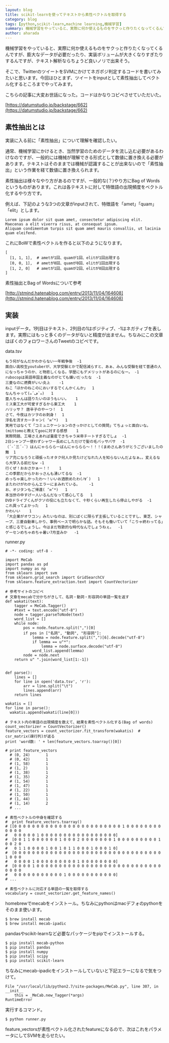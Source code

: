 ```yaml
---
layout: blog
title: scikit-learnを使ってテキストから素性ベクトルを取得する
category: blog
tags: [python,scikit-learn,machine learning,機械学習]  
summary: 機械学習をやっていると、実際に何か使えるものをサクっと作りたくなってくるんですが、膨大なデータが必要だったり
author: aharada
---
```


機械学習をやっていると、実際に何か使えるものをサクっと作りたくなってくるんですが、膨大なデータが必要だったり、実装ボリュームが大きくなりすぎたりするんですが、テキスト解析ならちょうど良いノリで出来そう。

そこで、TwitterのツイートをSVMにかけてネガポジ判定するコードを書いてみたいと思います。今回はひとまず、ツイートをinputとして素性抽出してベクトル化するところまでやってみます。

こちらの記事に大変お世話になった。コードはかなりコピペさせていただいた。

[https://datumstudio.jp/backstage/662](https://datumstudio.jp/backstage/662)

## 素性抽出とは

実装に入る前に「素性抽出」について理解を確認したい。

通常、機械学習にかけるとき、当然学習のためのデータを流し込む必要があるわけなのですが、一般的には機械が理解できる形式として数値に置き換える必要があります。テキストはそのままでは機械が認識することが出来ないので「素性抽出」という作業を経て数値に置き換えられます。

素性抽出は様々なやり方があるのですが、一般的な(？)やり方にBag of Wordsというものがあります。これは各テキストに対して特徴語の出現頻度をベクトル化するやり方です。

例えば、下記のような3つの文章がinputされて、特徴語を「amet」「quam」「elit」とします。

```
Lorem ipsum dolor sit quam amet, consectetur adipiscing elit.
Maecenas a elit viverra risus, at consequat ipsum.
Aliquam condimentum turpis sit quam amet mauris convallis, ut lacinia quam eleifend.
```

これにBoWで素性ベクトルを作ると以下のようになります。

```
[
  [1, 1, 1],  # ametが1回、quamが1回、elitが1回出現する
  [0, 0, 1],  # ametが0回、quamが0回、elitが1回出現する
  [1, 2, 0]   # ametが1回、quamが2回、elitが0回出現する
]
```

素性抽出とBag of Wordsについて参考

[http://stmind.hatenablog.com/entry/2013/11/04/164608](http://stmind.hatenablog.com/entry/2013/11/04/164608)

## 実装
inputデータ。1列目はテキスト、2列目の1はポジティブ、-1はネガティブを表します。実際にはもっと多くのデータがないと精度が出ません。ちなみにこの文章はぼくのフォロワーさんのTweetのコピペです。

data.tsv

```
もう何がなんだかわからない一年戦争後	-1
面白い高校生youtuberが、大学受験とかで配信減らすと、あぁ、みんな受験を経て普通の人になっちゃうのか、と物悲しくなる。学歴にもデメリットがあるのになー。	-1
rubocopは英語帝国主義なのがとても嫌いだったな	-1
三菱なのに燃費がいい炎上	-1
ねこ「ほかのねこのにおいするでくんかくんか」	1
なんちゃって(๑´ڡ`๑)	1
亜人ちゃんは語りたいのほうもいい。	1
ミス東工大が可愛すぎるから東工大	1
ハリッサ？ 唐辛子のやーつ！	1
さて、今夜はカツヲのお刺身！	1
浮名を流すカーチャン( ‘н‘*)	1
実用ではなくて「コミュニケーションのきっかけとしての質問」てちょっと面白いな。(mittomoと教えてgooに対する感想	1
実際問題、工場さえあれば量産できちゃう米帝チートすぎるでしょ	-1
2日シャンプー使わずシャワー長めにしただけで髪の毛バッサバサ	-1
（´-`三´-`）はんにゃらららーばんにゃららら〜！！！(まめさんありがとうございましたの舞	1
リア充になろうと頑張ったオタク何人か見たけどなれた人を知らないんだよなぁ。。変えるなら大学入る前だなw	-1
行くぜ！おおさかぁー！！	1
この季節だからかおっさんも湧いてるな	-1
めっちゃ楽しかったわ〜！いいお酒飲めたわ(ﾉ∀`)	1
またわけがわからんエラーにまみれている。	-1
お、オジタンもご帰還( ‘н‘*)	1
本当世の中すげー人いるんだなって感心してる	1
DVDドライブくんがクソの役にも立たなくて、十秒くらい再生したら停止しやがる	-1
これ買ってよかった	1
かわいい	1
「大企業がオワコン」みたいなのは、別にぼくに限らず主張していることですし、東芝、シャープ、三菱自動車しかり、事例ベースで明らかな話。そもそも働いていて「こりゃ終わってる」と感じるでしょうし。今はまだ牧歌的な時代なんでしょうねぇ。	-1
ゲーセンめちゃめちゃ暑い7月並みか	-1
```

runner.py

```
# -*- coding: utf-8 -

import MeCab
import pandas as pd
import numpy as np
from sklearn import svm
from sklearn.grid_search import GridSearchCV
from sklearn.feature_extraction.text import CountVectorizer

# 参考サイトのコピペ
# 文章をmecabで分かちがきして、名詞・動詞・形容詞の単語一覧を返す
def wakati(text):
    tagger = MeCab.Tagger()
    #text = text.encode("utf-8")
    node = tagger.parseToNode(text)
    word_list = []
    while node:
        pos = node.feature.split(",")[0]
        if pos in ["名詞", "動詞", "形容詞"]:
            lemma = node.feature.split(",")[6].decode("utf-8")
            if lemma == u"*":
                lemma = node.surface.decode("utf-8")
            word_list.append(lemma)
        node = node.next
    return u" ".join(word_list[1:-1])


def parse():
    lines = []
    for line in open('data.tsv', 'r'):
        arr = line.split("\t")
        lines.append(arr)
    return lines

wakatis = []
for line in parse():
  wakatis.append(wakati(line[0]))

# テキスト内の単語の出現頻度を数えて、結果を素性ベクトル化する(Bag of words)
count_vectorizer = CountVectorizer()
feature_vectors = count_vectorizer.fit_transform(wakatis)  # csr_matrix(疎行列)が返る
print 'word数: ' + len(feature_vectors.toarray()[0])

# print feature_vectors
  # (0, 24)       1
  # (0, 42)       1
  # (1, 58)       1
  # (1, 2)        1
  # (1, 38)       1
  # (1, 35)       2
  # (1, 54)       1
  # (1, 47)       1
  # (1, 22)       1
  # (1, 50)       1
  # (1, 44)       1
  # (1, 14)       2
  # ...

# 素性ベクトルの中身を確認する
#  print feature_vectors.toarray()
# [[0 0 0 0 0 0 0 0 0 0 0 0 0 0 0 0 0 0 0 0 0 0 0 0 1 0 0 0 0 0 0 0 0 0 0 0 0
#   0 0 0 0 0 1 0 0 0 0 0 0 0 0 0 0 0 0 0 0 0 0 0]
#  [0 0 1 1 0 0 0 0 0 0 1 0 0 0 2 0 0 0 0 0 0 0 1 0 0 0 0 0 0 0 0 0 1 0 0 2 0
#   0 1 1 0 0 0 0 1 0 0 1 0 1 1 0 0 0 1 0 0 0 1 0]
#  [0 0 0 0 0 0 0 0 0 0 0 0 0 0 0 0 0 0 0 0 0 0 0 0 0 0 0 0 0 0 0 0 0 1 0 0 0
#   0 0 0 0 1 0 0 0 0 0 0 0 0 0 1 0 0 0 0 0 0 0 0]
#  [0 0 0 0 1 0 0 0 0 0 0 0 0 0 0 0 0 0 0 0 0 0 0 0 0 0 0 0 0 0 0 0 0 0 0 0 0
#   0 0 0 0 0 0 0 0 0 0 0 1 0 0 0 0 0 0 0 0 0 0 0]
# ...

# 素性ベクトルに対応する単語の一覧を取得する
vocabulary = count_vectorizer.get_feature_names()
```

homebrewでmecabをインストール。ちなみにpythonはmacデフォのpythonをそのまま使います。

```
$ brew install mecab
$ brew install mecab-ipadic
```

pandasやscikit-learnなど必要なパッケージをpipでインストールする。

```
$ pip install mecab-python
$ pip install pandas
$ pip install numpy
$ pip install scipy
$ pip install scikit-learn
```

ちなみにmecab-ipadicをインストールしていないと下記エラーになるで気をつけて。

```
File "/usr/local/lib/python2.7/site-packages/MeCab.py", line 307, in __init__
    this = _MeCab.new_Tagger(*args)
RuntimeError
```

実行するコマンド。

```
$ python runner.py
```

feature_vectorsが素性ベクトル化されたfeatureになるので、次はこれをパラメータにしてSVMを走らせたい。
